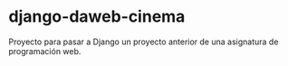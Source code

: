# django-daweb-cinema
Proyecto para pasar a Django un proyecto anterior de una asignatura de programación web.
